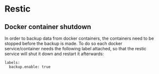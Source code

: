 # Restic

## Docker container shutdown
In order to backup data from docker containers, the containers need to be stopped before the backup is made. To do so each docker service/container needs the following label attached, so that the restic service will shut it down and restart it afterwards:

```
labels:
  backup.enable: true
```
